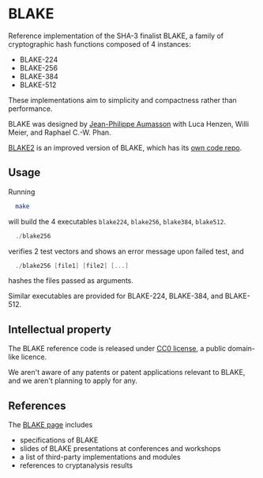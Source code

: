 BLAKE
=====

Reference implementation of the SHA-3 finalist BLAKE, a family of
cryptographic hash functions composed of 4 instances:
* BLAKE-224
* BLAKE-256
* BLAKE-384
* BLAKE-512

These implementations aim to simplicity and compactness rather than
performance.

BLAKE was designed by [Jean-Philippe Aumasson](https://131002.net) with
Luca Henzen, Willi Meier, and Raphael C.-W. Phan.

[BLAKE2](https://blake2.net) is an improved version of BLAKE, which has
its [own code repo](https://github.com/BLAKE2/BLAKE2).


Usage
-----

Running

```sh
  make
```

will build the 4 executables `blake224`, `blake256`, `blake384`,
`blake512`. 

```C
  ./blake256
```

verifies 2 test vectors and shows an error message upon failed test,
and

```c
  ./blake256 [file1] [file2] [...]
```

hashes the files passed as arguments.

Similar executables are provided for BLAKE-224, BLAKE-384, and
BLAKE-512.


Intellectual property
---------------------

The BLAKE reference code is released under [CC0
license](https://creativecommons.org/publicdomain/zero/1.0/), a public
domain-like licence.

We aren't aware of any patents or patent applications relevant to BLAKE,
and we aren't planning to apply for any.


References
----------

The [BLAKE page](https://131002.net/blake) includes
* specifications of BLAKE
* slides of BLAKE presentations at conferences and workshops
* a list of third-party implementations and modules
* references to cryptanalysis results
